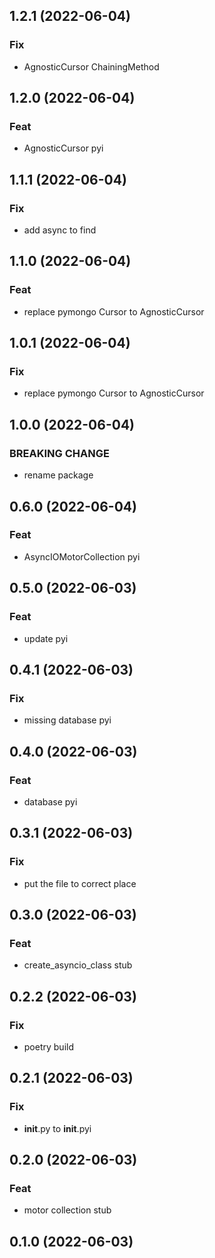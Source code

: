 ## 1.2.1 (2022-06-04)

### Fix

- AgnosticCursor ChainingMethod

## 1.2.0 (2022-06-04)

### Feat

- AgnosticCursor pyi

## 1.1.1 (2022-06-04)

### Fix

- add async to find

## 1.1.0 (2022-06-04)

### Feat

- replace pymongo Cursor to AgnosticCursor

## 1.0.1 (2022-06-04)

### Fix

- replace pymongo Cursor to AgnosticCursor

## 1.0.0 (2022-06-04)

### BREAKING CHANGE

- rename package

## 0.6.0 (2022-06-04)

### Feat

- AsyncIOMotorCollection pyi

## 0.5.0 (2022-06-03)

### Feat

- update pyi

## 0.4.1 (2022-06-03)

### Fix

- missing database pyi

## 0.4.0 (2022-06-03)

### Feat

- database pyi

## 0.3.1 (2022-06-03)

### Fix

- put the file to correct place

## 0.3.0 (2022-06-03)

### Feat

- create_asyncio_class stub

## 0.2.2 (2022-06-03)

### Fix

- poetry build

## 0.2.1 (2022-06-03)

### Fix

- __init__.py to __init__.pyi

## 0.2.0 (2022-06-03)

### Feat

- motor collection stub

## 0.1.0 (2022-06-03)
